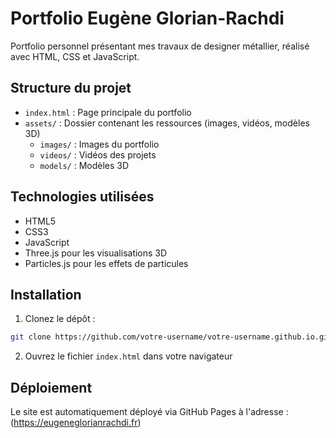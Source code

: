 # Portfolio Eugène Glorian-Rachdi

Portfolio personnel présentant mes travaux de designer métallier, réalisé avec HTML, CSS et JavaScript.

## Structure du projet

- `index.html` : Page principale du portfolio
- `assets/` : Dossier contenant les ressources (images, vidéos, modèles 3D)
  - `images/` : Images du portfolio
  - `videos/` : Vidéos des projets
  - `models/` : Modèles 3D

## Technologies utilisées

- HTML5
- CSS3
- JavaScript
- Three.js pour les visualisations 3D
- Particles.js pour les effets de particules

## Installation

1. Clonez le dépôt :
```bash
git clone https://github.com/votre-username/votre-username.github.io.git
```

2. Ouvrez le fichier `index.html` dans votre navigateur

## Déploiement

Le site est automatiquement déployé via GitHub Pages à l'adresse :(https://eugeneglorianrachdi.fr)
